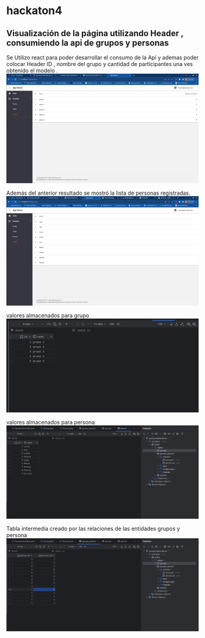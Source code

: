 # hackaton4
## Visualización de la página utilizando Header  , consumiendo la api de  grupos y personas

Se  Utilizo react para poder  desarrollar el consumo de la Api y ademas poder  colocar Header  ID ,  nombre del grupo y cantidad de participantes una ves  obtenido el modelo  .
![Evidencia1](IMAGE3.png)

Además del anterior resultado se mostró la lista de personas registradas.
![Evidencia4](IMG4.jpeg)

valores almacenados para grupo
![Evidencia2](IMAGE2.png)

valores  almacenados para persona  
![Evidencia3](IMG3.jpeg)

Tabla intermedia creado por las relaciones de las entidades  grupos y persona  
![Evidencia35](IMG5.jpeg)

